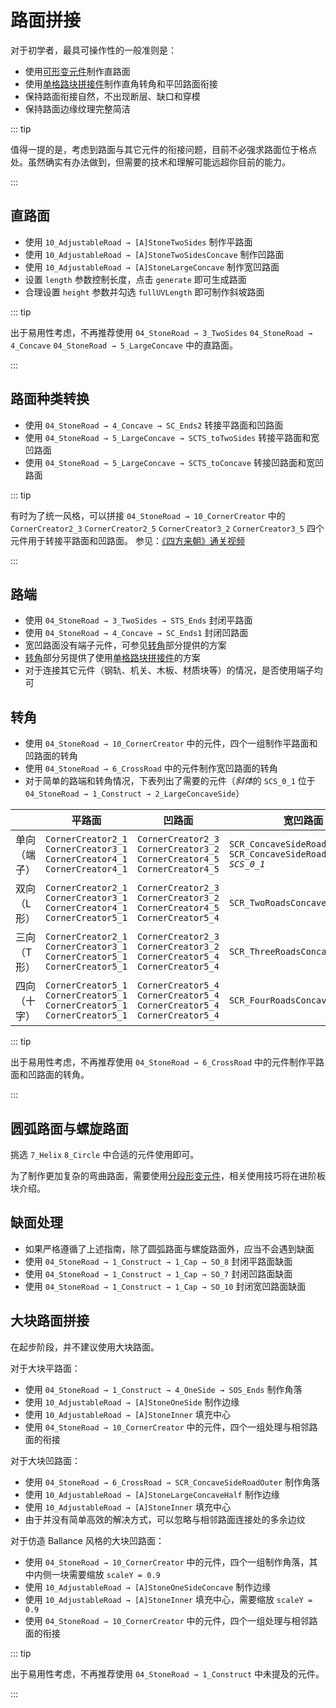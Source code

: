 # 路面拼接

对于初学者，最具可操作性的一般准则是：

- 使用[可形变元件](/glossary/adjustable-road.md)制作直路面
- 使用[单格路块拼接件](/glossary/stone-road.md#单格路块拼接件)制作直角转角和平凹路面衔接
- 保持路面衔接自然，不出现断层、缺口和穿模
- 保持路面边缘纹理完整简洁

::: tip

值得一提的是，考虑到路面与其它元件的衔接问题，目前不必强求路面位于格点处。虽然确实有办法做到，但需要的技术和理解可能远超你目前的能力。

:::

## 直路面

- 使用 `10_AdjustableRoad → [A]StoneTwoSides` 制作平路面
- 使用 `10_AdjustableRoad → [A]StoneTwoSidesConcave` 制作凹路面
- 使用 `10_AdjustableRoad → [A]StoneLargeConcave` 制作宽凹路面
- 设置 `length` 参数控制长度，点击 `generate` 即可生成路面
- 合理设置 `height` 参数并勾选 `fullUVLength` 即可制作斜坡路面

::: tip

出于易用性考虑，不再推荐使用 `04_StoneRoad → 3_TwoSides` `04_StoneRoad → 4_Concave` `04_StoneRoad → 5_LargeConcave` 中的直路面。

:::

## 路面种类转换

- 使用 `04_StoneRoad → 4_Concave → SC_Ends2` 转接平路面和凹路面
- 使用 `04_StoneRoad → 5_LargeConcave → SCTS_toTwoSides` 转接平路面和宽凹路面
- 使用 `04_StoneRoad → 5_LargeConcave → SCTS_toConcave` 转接凹路面和宽凹路面

::: tip

有时为了统一风格，可以拼接 `04_StoneRoad → 10_CornerCreator` 中的 `CornerCreator2_3` `CornerCreator2_5` `CornerCreator3_2` `CornerCreator3_5` 四个元件用于转接平路面和凹路面。
参见：[《四方来朝》通关视频](https://www.bilibili.com/video/BV1554y1Y7YB)

:::

## 路端

- 使用 `04_StoneRoad → 3_TwoSides → STS_Ends` 封闭平路面
- 使用 `04_StoneRoad → 4_Concave → SC_Ends1` 封闭凹路面
- 宽凹路面没有端子元件，可参见[转角](#转角)部分提供的方案
- [转角](#转角)部分另提供了使用[单格路块拼接件](/glossary/stone-road.md#单格路块拼接件)的方案
- 对于连接其它元件（钢轨、机关、木板、材质块等）的情况，是否使用端子均可

## 转角

- 使用 `04_StoneRoad → 10_CornerCreator` 中的元件，四个一组制作平路面和凹路面的转角
- 使用 `04_StoneRoad → 6_CrossRoad` 中的元件制作宽凹路面的转角
- 对于简单的路端和转角情况，下表列出了需要的元件（*斜体*的 `SCS_0_1` 位于 `04_StoneRoad → 1_Construct → 2_LargeConcaveSide`）

|              | 平路面                                                                                  | 凹路面                                                                                  | 宽凹路面                                                                  |
| ------------ | --------------------------------------------------------------------------------------- | --------------------------------------------------------------------------------------- | ------------------------------------------------------------------------- |
| 单向（端子） | `CornerCreator2_1`<br/>`CornerCreator3_1`<br/>`CornerCreator4_1`<br/>`CornerCreator4_1` | `CornerCreator2_3`<br/>`CornerCreator3_2`<br/>`CornerCreator4_5`<br/>`CornerCreator4_5` | `SCR_ConcaveSideRoadOuter`<br/>`SCR_ConcaveSideRoadOuter`<br/>_`SCS_0_1`_ |
| 双向（L 形） | `CornerCreator2_1`<br/>`CornerCreator3_1`<br/>`CornerCreator4_1`<br/>`CornerCreator5_1` | `CornerCreator2_3`<br/>`CornerCreator3_2`<br/>`CornerCreator4_5`<br/>`CornerCreator5_4` | `SCR_TwoRoadsConcaveTwoSides`                                             |
| 三向（T 形） | `CornerCreator2_1`<br/>`CornerCreator3_1`<br/>`CornerCreator5_1`<br/>`CornerCreator5_1` | `CornerCreator2_3`<br/>`CornerCreator3_2`<br/>`CornerCreator5_4`<br/>`CornerCreator5_4` | `SCR_ThreeRoadsConcaveTwoSides`                                           |
| 四向（十字） | `CornerCreator5_1`<br/>`CornerCreator5_1`<br/>`CornerCreator5_1`<br/>`CornerCreator5_1` | `CornerCreator5_4`<br/>`CornerCreator5_4`<br/>`CornerCreator5_4`<br/>`CornerCreator5_4` | `SCR_FourRoadsConcaveTwoSides`                                            |

::: tip

出于易用性考虑，不再推荐使用 `04_StoneRoad → 6_CrossRoad` 中的元件制作平路面和凹路面的转角。

:::

## 圆弧路面与螺旋路面

挑选 `7_Helix` `8_Circle` 中合适的元件使用即可。

为了制作更加复杂的弯曲路面，需要使用[分段形变元件](/glossary/adjustable-road.md)，相关使用技巧将在进阶板块介绍。

## 缺面处理

- 如果严格遵循了上述指南，除了圆弧路面与螺旋路面外，应当不会遇到缺面
- 使用 `04_StoneRoad → 1_Construct → 1_Cap → SO_8` 封闭平路面缺面
- 使用 `04_StoneRoad → 1_Construct → 1_Cap → SO_7` 封闭凹路面缺面
- 使用 `04_StoneRoad → 1_Construct → 1_Cap → SO_10` 封闭宽凹路面缺面

## 大块路面拼接

在起步阶段，并不建议使用大块路面。

对于大块平路面：

- 使用 `04_StoneRoad → 1_Construct → 4_OneSide → SOS_Ends` 制作角落
- 使用 `10_AdjustableRoad → [A]StoneOneSide` 制作边缘
- 使用 `10_AdjustableRoad → [A]StoneInner` 填充中心
- 使用 `04_StoneRoad → 10_CornerCreator` 中的元件，四个一组处理与相邻路面的衔接

对于大块凹路面：

- 使用 `04_StoneRoad → 6_CrossRoad → SCR_ConcaveSideRoadOuter` 制作角落
- 使用 `10_AdjustableRoad → [A]StoneLargeConcaveHalf` 制作边缘
- 使用 `10_AdjustableRoad → [A]StoneInner` 填充中心
- 由于并没有简单高效的解决方式，可以忽略与相邻路面连接处的多余边纹

对于仿造 Ballance 风格的大块凹路面：

- 使用 `04_StoneRoad → 10_CornerCreator` 中的元件，四个一组制作角落，其中内侧一块需要缩放 `scaleY = 0.9`
- 使用 `10_AdjustableRoad → [A]StoneOneSideConcave` 制作边缘
- 使用 `10_AdjustableRoad → [A]StoneInner` 填充中心，需要缩放 `scaleY = 0.9`
- 使用 `04_StoneRoad → 10_CornerCreator` 中的元件，四个一组处理与相邻路面的衔接

::: tip

出于易用性考虑，不再推荐使用 `04_StoneRoad → 1_Construct` 中未提及的元件。

:::
